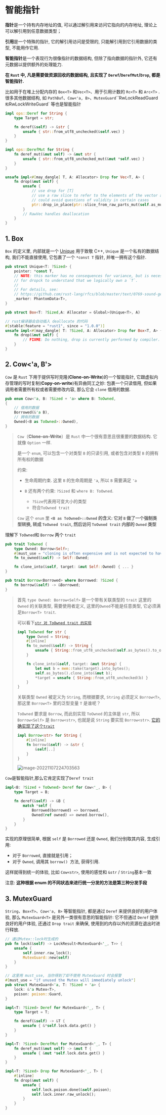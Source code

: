 # 智能指针

**指针**是一个持有内存地址的值, 可以通过解引用来访问它指向的内存地址, 理论上可以解引用到任意数据类型；

**引用**是一个特殊的指针, 它的解引用访问是受限的, 只能解引用到它引用数据的类型, 不能用作它用. 

**智能指针**是一个表现行为很像指针的数据结构, 但除了指向数据的指针外, 它还有元数据以提供额外的处理能力.

**在 `Rust` 中, 凡是需要做资源回收的数据结构, 且实现了 `Deref`/`DerefMut`/`Drop`, 都是智能指针.**

比如用于在堆上分配内存的 `Box<T>` 和`Vec<T>`、用于引用计数的 `Rc<T>` 和 `Arc<T>` . 很多其他数据结构, 如 `PathBuf`、`Cow<'a, B>`、`MutexGuard`<T>``RwLockReadGuard<T>` 和 `RwLockWriteGuard<T>` 等也是智能指针

```rust
impl ops::Deref for String {
    type Target = str;

    fn deref(&self) -> &str {
        unsafe { str::from_utf8_unchecked(&self.vec) }
    }
}

impl ops::DerefMut for String {
    fn deref_mut(&mut self) -> &mut str {
        unsafe { str::from_utf8_unchecked_mut(&mut *self.vec) }
    }
}

unsafe impl<#[may_dangle] T, A: Allocator> Drop for Vec<T, A> {
    fn drop(&mut self) {
        unsafe {
            // use drop for [T]
            // use a raw slice to refer to the elements of the vector as weakest necessary type;
            // could avoid questions of validity in certain cases
            ptr::drop_in_place(ptr::slice_from_raw_parts_mut(self.as_mut_ptr(), self.len))
        }
        // RawVec handles deallocation
    }
}
```

## 1. Box<T>

`Box` 的定义里, 内部就是一个 [Unique](https://doc.rust-lang.org/src/core/ptr/unique.rs.html#36-44) 用于致敬 C++, `Unique` 是一个私有的数据结构, 我们不能直接使用, 它包裹了一个 `*const T` 指针, 并唯一拥有这个指针. 

```rust
pub struct Unique<T: ?Sized> {
    pointer: *const T,
    // NOTE: this marker has no consequences for variance, but is necessary
    // for dropck to understand that we logically own a `T`.
    //
    // For details, see:
    // https://github.com/rust-lang/rfcs/blob/master/text/0769-sound-generic-drop.md#phantom-data
    _marker: PhantomData<T>,
}
```

```rust
pub struct Box<T: ?Sized,A: Allocator = Global>(Unique<T>, A)

// rust编译器会自动插入 deallocate 的代码
#[stable(feature = "rust1", since = "1.0.0")]
unsafe impl<#[may_dangle] T: ?Sized, A: Allocator> Drop for Box<T, A> {
    fn drop(&mut self) {
        // FIXME: Do nothing, drop is currently performed by compiler.
    }
}
```



## 2. Cow<'a, B'>

`Cow` 是 `Rust` 下用于提供写时克隆(**Clone-on-Write**)的一个智能指针, 它跟虚拟内存管理的写时复制(**Copy-on-write**)有异曲同工之妙: 包裹一个只读借用, 但如果调用者需要所有权或者需要修改内容, 那么它会 `clone` 借用的数据. 

```rust
pub enum Cow<'a, B: ?Sized + 'a> where B: ToOwned,
{
    // 借用的数据
    Borrowed(&'a B),
    // 拥有的数据
    Owned(<B as ToOwned>::Owned),
}
```

> `Cow`（**Clone-on-Write**）是 `Rust` 中一个很有意思且很重要的数据结构. 它就像 `Option` 一样.
>
> 是一个 `enum`, 可以包含一个对类型 `B` 的只读引用, 或者包含对类型 `B` 的拥有所有权的数据
>
> 约束:
>
> -  生命周期约束. 这里 `B` 的生命周期是 `'a`, 所以 `B` 需要满足 `'a`
>
> - `B` 还有两个约束: `?Sized` 和 `where B: ToOwned`. 
>   - `?Size`代表用可变大小的类型
>   - 符合`ToOwned trait`
>
> `Cow` 这个 `enum` 里 **`<B as ToOwned>::Owned` 的含义: 它对 `B` 做了一个强制类型转换, 转成 `ToOwned trait`, 然后访问 `ToOwned trait` 内部的 `Owned` 类型**

理解下 `ToOwned`和 `Borrow` 两个 `trait`

```rust
pub trait ToOwned {
    type Owned: Borrow<Self>;
    #[must_use = "cloning is often expensive and is not expected to have side effects"]
    fn to_owned(&self) -> Self::Owned;

    fn clone_into(&self, target: &mut Self::Owned) { ... }
}

pub trait Borrow<Borrowed> where Borrowed: ?Sized {
    fn borrow(&self) -> &Borrowed;
}
```

> 首先 `type Owned: Borrow<Self>` 是一个带有关联类型的 `trait` 这里的 `Owned` 的关联类型, 需要使用者定义, 这里的`Owned`不能是任意类型, 它必须满足`Borrow<T> trait`. 
>
> 可以看下[`str 对 ToOwned trait 的实现`](https://doc.rust-lang.org/src/alloc/str.rs.html#215-227)
>
> ```rust
> impl ToOwned for str {
>     type Owned = String;
>     #[inline]
>     fn to_owned(&self) -> String {
>         unsafe { String::from_utf8_unchecked(self.as_bytes().to_owned()) }
>     }
> 
>     fn clone_into(&self, target: &mut String) {
>         let mut b = mem::take(target).into_bytes();
>         self.as_bytes().clone_into(&mut b);
>         *target = unsafe { String::from_utf8_unchecked(b) }
>     }
> }
> ```
>
> 关联类型 `Owned` 被定义为 `String`, 而根据要求, `String` 必须定义 `Borrow<T>`, 那这里 `Borrow<T>` 里的泛型变量 `T` 是谁呢？
>
> `ToOwned` 要求是 `Borrow`, 而此刻实现 `ToOwned` 的主体是 `str`, 所以 `Borrow<Self>` 是 `Borrow<str>`, 也就是说 `String` 要实现 `Borrow<str>`. [它的确实现了这个`trait`](https://doc.rust-lang.org/src/alloc/str.rs.html#198-203)
>
> ```rust
> impl Borrow<str> for String {
>     #[inline]
>     fn borrow(&self) -> &str {
>         &self[..]
>     }
> }
> ```
>
> ![image-20221107224703563](http://imgur.thinkgos.cn/imgur/202211072247675.png)
>
> 

`Cow`是智能指针,那么它肯定实现了`Deref trait`

```rust
impl<B: ?Sized + ToOwned> Deref for Cow<'_, B> {
    type Target = B;

    fn deref(&self) -> &B {
        match *self {
            Borrowed(borrowed) => borrowed,
            Owned(ref owned) => owned.borrow(),
        }
    }
}
```

实现的原理很简单, 根据 `self` 是 `Borrowed` 还是 `Owned`, 我们分别取其内容, 生成引用: 

- 对于 `Borrowed`, 直接就是引用；
- 对于 `Owned`, 调用其 `borrow() `方法, 获得引用. 

这样就得到统一的体验, 比如 `Cow<str>`, 使用的感觉和 `&str` / `String`基本一致

注意: **这种根据 enum 的不同状态来进行统一分发的方法是第三种分发手段**

## 3. MutexGuard<T>

`String`、`Box<T>`、`Cow<'a, B>` 等智能指针, 都是通过 `Deref` 来提供良好的用户体验, 那么 `MutexGuard<T>` 是另外一类很有意思的智能指针: 它不但通过 `Deref` 提供良好的用户体验, 还通过 `Drop trait` 来确保, 使用到的内存以外的资源在退出时进行释放. 



```rust
// 通过Mutex::lock时生成的
pub fn lock(&self) -> LockResult<MutexGuard<'_, T>> {
    unsafe {
        self.inner.raw_lock();
        MutexGuard::new(self)
    }
}

// 这里用 must_use, 当你得到了却不使用 MutexGuard 时会报警
#[must_use = "if unused the Mutex will immediately unlock"]
pub struct MutexGuard<'a, T: ?Sized + 'a> {
    lock: &'a Mutex<T>,
    poison: poison::Guard,
}

impl<T: ?Sized> Deref for MutexGuard<'_, T> {
    type Target = T;

    fn deref(&self) -> &T {
        unsafe { &*self.lock.data.get() }
    }
}

impl<T: ?Sized> DerefMut for MutexGuard<'_, T> {
    fn deref_mut(&mut self) -> &mut T {
        unsafe { &mut *self.lock.data.get() }
    }
}

impl<T: ?Sized> Drop for MutexGuard<'_, T> {
    #[inline]
    fn drop(&mut self) {
        unsafe {
            self.lock.poison.done(&self.poison);
            self.lock.inner.raw_unlock();
        }
    }
}
```

